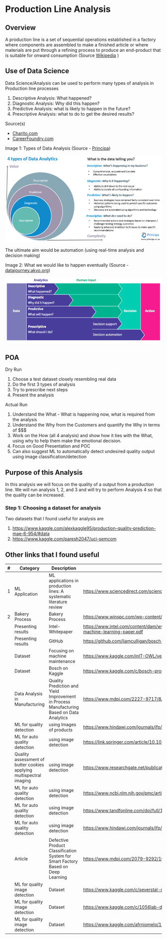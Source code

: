 # Production Line Analysis 

## Overview
A production line is a set of sequential operations established in a factory where components are assembled to make a finished article or where materials are put through a refining process to produce an end-product that is suitable for onward consumption (Source [Wikipedia](https://en.wikipedia.org/wiki/Production_line) )

## Use of Data Science  
Data Science/Analysis can be used to perform many types of analysis in Production line processes
1) Descriptive Analysis: What happened?
2) Diagnostic Analysis: Why did this happen?
3) Predictive Analysis: what is likely to happen in the future?
4) Prescriptive Analysis: what to do to get the desired results?

Source(s)
- [Charito.com](https://chartio.com/learn/data-analytics/types-of-data-analysis/)
- [CareerFoundry.com](https://careerfoundry.com/en/blog/data-analytics/different-types-of-data-analysis/)

Image 1: Types of Data Analysis (Source - [Principa](www.principa.co.za))

![4 types of data Analysis](resources/image1.png)

The ultimate aim would be automation (using real-time analysis and decision making)

Image 2: What we would like to happen eventually (Source - [datajourney.akvo.org](https://datajourney.akvo.org/blog/the-four-types-of-data-analysis))

![Steps to Decision Automation](resources/image2.png)


## POA

Dry Run 
1. Choose a test dataset closely resembling real data
2. Do the first 3 types of analysis
3. Try to prescribe next steps
4. Present the analysis

Actual Run
1. Understand the What - What is happening now, what is required from the analysis 
2. Understand the Why from the Customers and quantify the Why in terms of $$$
3. Work on the How (all 4 analysis) and show how it ties with the What, using why to help them make the emotional decision.
4. Focus on Good Presentation and POC
5. Can also suggest ML to automatically detect undesired quality output using image classification/detection

## Purpose of this Analysis
In this analysis we will focus on the quality of a output from a production line. We will run analysis 1, 2, and 3 and will try to perform Analysis 4 so that the quality can be increased.

### Step 1: Choosing a dataset for analysis
Two datasets that I found useful for analysis are
1) https://www.kaggle.com/alexkaggle95/production-quality-prediction-mae-6-954/#data
2) https://www.kaggle.com/paresh2047/uci-semcom


## Other links that I found useful

| # | Category | Description | URL |
| --- | --- | --- | --- |
| 1 | ML Application | ML applications in production lines: A systematic literature review  | https://www.sciencedirect.com/science/article/pii/S036083522030485X  | 
| 2 | Bakery Process | Bakery Process | https://www.winspc.com/wp-content/uploads/2018/06/Quality-on-the-Rise-in-Bakery-Manufacturing.pdf | 
| | Presenting results | Intel- Whitepaper | https://www.intel.com/content/dam/www/public/us/en/documents/white-papers/increase-product-yield-and-quality-with-machine-learning-paper.pdf | 
| | Presenting results | GitHub | https://github.com/liamculligan/bosch-production-line-performance | 
| | Dataset | Focusing on machine maintenance | https://www.kaggle.com/inIT-OWL/versatileproductionsystem | 
| | Dataset | Bosch on Kaggle | https://www.kaggle.com/c/bosch-production-line-performance/overview | 
| | Data Analysis in Manufacturing | Quality Prediction and Yield Improvement in Process Manufacturing Based on Data Analytics | https://www.mdpi.com/2227-9717/8/9/1068/htm | 
| | ML for quality detection | using Images of products |  https://www.hindawi.com/journals/jfp/2014/376360/ | 
| | ML for auto quality detection | using image detection | https://link.springer.com/article/10.1007/s40903-015-0018-5 |
| | Quality assessment of butter cookies applying multispectral imaging | using image detection | https://www.researchgate.net/publication/262113380_Quality_assessment_of_butter_cookies_applying_multispectral_imaging | 
| | ML for auto quality detection | using image detection | https://www.ncbi.nlm.nih.gov/pmc/articles/PMC6512995/ | 
| | ML for auto quality detection | using image detection | https://www.tandfonline.com/doi/full/10.1080/21693277.2020.1749180 | 
| | ML for auto quality detection | using image detection | https://www.hindawi.com/journals/jfp/2014/376360/ | 
| | Article | Defective Product Classification System for Smart Factory Based on Deep Learning | https://www.mdpi.com/2079-9292/10/7/826/htm | 
| | ML for quality image detection | Dataset | https://www.kaggle.com/c/severstal-steel-defect-detection/data |
| | ML for quality image detection | Dataset | https://www.kaggle.com/c/1056lab-defect-detection/data |
| | ML for quality image detection | Dataset | https://www.kaggle.com/afrniomelo/100-casting-quality-acc-with-human-ai-strategy |

